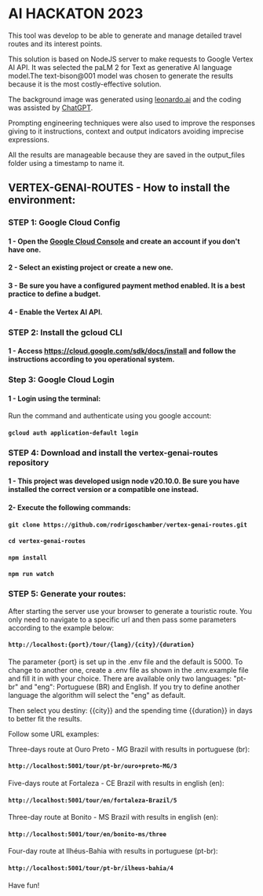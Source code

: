 # AI HACKATON 2023

This tool was develop to be able to generate and manage detailed travel routes and its interest points.

This solution is based on NodeJS server to make requests to Google Vertex AI API. It was selected the paLM 2 for Text as generative AI language model.The text-bison@001 model was chosen to generate the results because it is the most costly-effective solution.

The background image was generated using [leonardo.ai](https://leonardo.ai) and the coding was assisted by [ChatGPT](https://chat.openai.com).

Prompting engineering techniques were also used to improve the responses giving to it instructions, context and output indicators avoiding imprecise expressions.

All the results are manageable because they are saved in the output_files folder using a timestamp to name it.

## VERTEX-GENAI-ROUTES - How to install the environment:

### STEP 1: Google Cloud Config

#### 1 - Open the [Google Cloud Console](https://console.cloud.google.com) and create an account if you don't have one.
#### 2 - Select an existing project or create a new one.
#### 3 - Be sure you have a configured payment method enabled. It is a best practice to define a budget.
#### 4 - Enable the Vertex AI API.

### STEP 2: Install the gcloud CLI

#### 1 - Access https://cloud.google.com/sdk/docs/install and follow the instructions according to you operational system.

### Step 3: Google Cloud Login

#### 1 - Login using the terminal:

Run the command and authenticate using you google account:

#### `gcloud auth application-default login`

### STEP 4: Download and install the vertex-genai-routes repository

#### 1 - This project was developed usign node v20.10.0. Be sure you have installed the correct version or a compatible one instead.

#### 2- Execute the following commands:

#### `git clone https://github.com/rodrigoschamber/vertex-genai-routes.git`

#### `cd vertex-genai-routes`

#### `npm install`

#### `npm run watch`

### STEP 5: Generate your routes:

After starting the server use your browser to generate a touristic route. You only need to navigate to a specific url and then pass some parameters according to the example below:

#### `http://localhost:{port}/tour/{lang}/{city}/{duration}`

The parameter {port} is set up in the .env file and the default is 5000. To change to another one, create a .env file as shown in the .env.example file and fill it in with your choice. There are available only two languages: "pt-br" and "eng": Portuguese (BR) and English. If you try to define another language the algorithm will select the "eng" as default.

Then select you destiny: {{city}} and the spending time {{duration}} in days to better fit the results.

Follow some URL examples:

Three-days route at Ouro Preto - MG Brazil with results in portuguese (br):

#### `http://localhost:5001/tour/pt-br/ouro+preto-MG/3`

Five-days route at Fortaleza - CE Brazil with results in english (en):

#### `http://localhost:5001/tour/en/fortaleza-Brazil/5`

Three-day route at Bonito - MS Brazil with results in english (en):

#### `http://localhost:5001/tour/en/bonito-ms/three`

Four-day route at Ilhéus-Bahia with results in portuguese (pt-br):

#### `http://localhost:5001/tour/pt-br/ilheus-bahia/4`

Have fun!